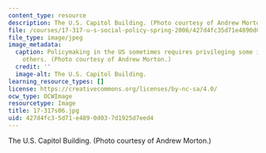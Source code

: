 ```yaml
---
content_type: resource
description: The U.S. Capitol Building. (Photo courtesy of Andrew Morton.)
file: /courses/17-317-u-s-social-policy-spring-2006/427d4fc35d71e4890d037d1925d7eed4_17-317s06.jpg
file_type: image/jpeg
image_metadata:
  caption: Policymaking in the US sometimes requires privileging some interests over
    others. (Photo courtesy of Andrew Morton.)
  credit: ''
  image-alt: The U.S. Capitol Building.
learning_resource_types: []
license: https://creativecommons.org/licenses/by-nc-sa/4.0/
ocw_type: OCWImage
resourcetype: Image
title: 17-317s06.jpg
uid: 427d4fc3-5d71-e489-0d03-7d1925d7eed4
---
```

The U.S. Capitol Building. (Photo courtesy of Andrew Morton.)